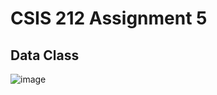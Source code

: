 # CSIS 212 Assignment 5

## Data Class
![image](https://github.com/MattTheCuber/CSIS-212/assets/32849887/e3f98a23-878c-4a83-82e1-da789023d3fc)
